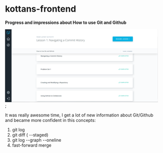 # kottans-frontend

**Progress and impressions about How to use Git and Github**

![screenshot](task_00/screenshot-task_0.png);

It was really awesome time, I get a lot of new information
about Git/Github and became more confident in this concepts:

1. git log 
2. git diff ( --staged)
3. git log --graph --oneline
4. fast-forward merge


